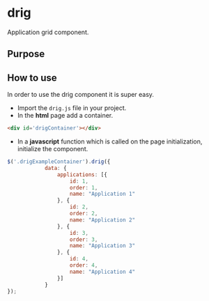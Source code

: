 drig
========

Application grid component.

## Purpose

## How to use
In order to use the drig component it is super easy.
- Import the `drig.js` file in your project.
- In the **html** page add a container. 
```html
<div id='drigContainer'></div>
```
- In a **javascript** function which is called on the page initialization, initialize the component.
```javascript
$('.drigExampleContainer').drig({
            data: {
                applications: [{
                    id: 1,
                    order: 1,
                    name: "Application 1"
                }, {
                    id: 2,
                    order: 2,
                    name: "Application 2"
                }, {
                    id: 3,
                    order: 3,
                    name: "Application 3"
                }, {
                    id: 4,
                    order: 4,
                    name: "Application 4"
                }]
            }
});
```
